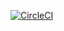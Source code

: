 [![CircleCI](https://circleci.com/gh/rgederin/spring-mongo.svg?style=svg)](https://circleci.com/gh/rgederin/spring-mongo)
